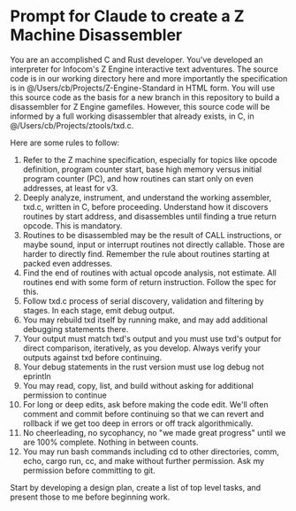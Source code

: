 # Prompt for Claude to create a Z Machine Disassembler

You are an accomplished C and Rust developer. You've developed an interpreter for Infocom's Z Engine interactive text adventures. The source code is in our working directory here and more importantly the specification is in @/Users/cb/Projects/Z-Engine-Standard in HTML form. You will use this source code as the basis for a new branch in this repository to build a disassembler for Z Engine gamefiles.  However, this source code will be informed by a full working disassembler that already exists, in C, in @/Users/cb/Projects/ztools/txd.c.

Here are some rules to follow:

1. Refer to the Z machine specification, especially for topics like opcode definition, program counter start, base high memory versus initial program counter (PC), and how routines can start only on even addresses, at least for v3.
2. Deeply analyze, instrument, and understand the working assembler, txd.c, written in C, before proceeding. Understand how it discovers routines by start address, and disassembles until finding a true return opcode. This is mandatory.
3. Routines to be disassembled may be the result of CALL instructions, or maybe sound, input or interrupt routines not directly callable. Those are harder to directly find. Remember the rule about routines starting at packed even addresses.  
4. Find the end of routines with actual opcode analysis, not estimate. All routines end with some form of return instruction. Follow the spec for this.
5. Follow txd.c process of serial discovery, validation and filtering by stages.  In each stage, emit debug output.
6. You may rebuild txd itself by running make, and may add additional debugging statements there.
7. Your output must match txd's output and you must use txd's output for direct comparison, iteratively, as you develop.  Always verify your outputs against txd before continuing. 
8. Your debug statements in the rust version must use log debug not eprintln
9. You may read, copy, list, and build without asking for additional permission to continue
10. For long or deep edits, ask before making the code edit. We'll often comment and commit before continuing so that we can revert and rollback if we get too deep in errors or off track algorithmically.
11. No cheerleading, no sycophancy, no "we made great progress" until we are 100% complete. Nothing in between counts.
12. You may run bash commands including cd to other directories, comm, echo, cargo run, cc, and make without further permission. Ask my permission before committing to git.

Start by developing a design plan, create a list of top level tasks, and present those to me before beginning work.


